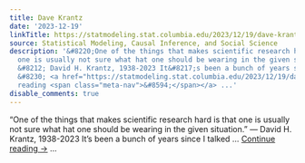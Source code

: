 ```yaml
---
title: Dave Krantz
date: '2023-12-19'
linkTitle: https://statmodeling.stat.columbia.edu/2023/12/19/dave-krantz/
source: Statistical Modeling, Causal Inference, and Social Science
description: '&#8220;One of the things that makes scientific research hard is that
  one is usually not sure what hat one should be wearing in the given situation.&#8221;
  &#8212; David H. Krantz, 1938-2023 It&#8217;s been a bunch of years since I talked
  &#8230; <a href="https://statmodeling.stat.columbia.edu/2023/12/19/dave-krantz/">Continue
  reading <span class="meta-nav">&#8594;</span></a> ...'
disable_comments: true
---
```

&#8220;One of the things that makes scientific research hard is that one is usually not sure what hat one should be wearing in the given situation.&#8221; &#8212; David H. Krantz, 1938-2023 It&#8217;s been a bunch of years since I talked &#8230; <a href="https://statmodeling.stat.columbia.edu/2023/12/19/dave-krantz/">Continue reading <span class="meta-nav">&#8594;</span></a> ...